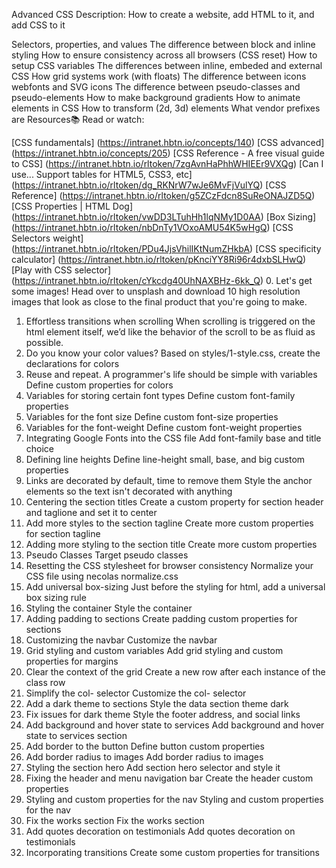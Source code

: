 Advanced CSS
Description:
How to create a website, add HTML to it, and add CSS to it

Selectors, properties, and values
The difference between block and inline styling
How to ensure consistency across all browsers (CSS reset)
How to setup CSS variables
The differences between inline, embeded and external CSS
How grid systems work (with floats)
The difference between icons webfonts and SVG icons
The difference between pseudo-classes and pseudo-elements
How to make background gradients
How to animate elements in CSS
How to transform (2d, 3d) elements
What vendor prefixes are
Resources:books:
Read or watch:

[CSS fundamentals] (https://intranet.hbtn.io/concepts/140)
[CSS advanced] (https://intranet.hbtn.io/concepts/205)
[CSS Reference - A free visual guide to CSS] (https://intranet.hbtn.io/rltoken/7zgAvnHaPhhWHIEEr9VXQg)
[Can I use... Support tables for HTML5, CSS3, etc] (https://intranet.hbtn.io/rltoken/dg_RKNrW7wJe6MvFjVulYQ)
[CSS Reference] (https://intranet.hbtn.io/rltoken/g5ZCzFdcn8SuReONAJZD5Q)
[CSS Properties | HTML Dog] (https://intranet.hbtn.io/rltoken/vwDD3LTuhHh1lqNMy1D0AA)
[Box Sizing] (https://intranet.hbtn.io/rltoken/nbDnTy1VOxoAMU54K5wHgQ)
[CSS Selectors weight] (https://intranet.hbtn.io/rltoken/PDu4JjsVhilIKtNumZHkbA)
[CSS specificity calculator] (https://intranet.hbtn.io/rltoken/pKnciYY8Ri96r4dxbSLHwQ)
[Play with CSS selector] (https://intranet.hbtn.io/rltoken/cYkcdg40UhNAXBHz-6kk_Q)
0. Let's get some images!
Head over to unsplash and download 10 high resolution images that look as close to the final product that you're going to make.
1. Effortless transitions when scrolling
When scrolling is triggered on the html element itself, we’d like the behavior of the scroll to be as fluid as possible.
2. Do you know your color values?
Based on styles/1-style.css, create the declarations for colors
3. Reuse and repeat. A programmer's life should be simple with variables
Define custom properties for colors
4. Variables for storing certain font types
Define custom font-family properties
5. Variables for the font size
Define custom font-size properties
6. Variables for the font-weight
Define custom font-weight properties
7. Integrating Google Fonts into the CSS file
Add font-family base and title choice
8. Defining line heights
Define line-height small, base, and big custom properties
9. Links are decorated by default, time to remove them
Style the anchor elements so the text isn't decorated with anything
10. Centering the section titles
Create a custom property for section header and taglione and set it to center
11. Add more styles to the section tagline
Create more custom properties for section tagline
12. Adding more styling to the section title
Create more custom properties
13. Pseudo Classes
Target pseudo classes
14. Resetting the CSS stylesheet for browser consistency
Normalize your CSS file using necolas normalize.css
15. Add universal box-sizing
Just before the styling for html, add a universal box sizing rule
16. Styling the container
Style the container
17. Adding padding to sections
Create padding custom properties for sections
18. Customizing the navbar
Customize the navbar
19. Grid styling and custom variables
Add grid styling and custom properties for margins
20. Clear the context of the grid
Create a new row after each instance of the class row
21. Simplify the col- selector
Customize the col- selector
22. Add a dark theme to sections
Style the data section theme dark
23. Fix issues for dark theme
Style the footer address, and social links
24. Add background and hover state to services
Add background and hover state to services section
25. Add border to the button
Define button custom properties
26. Add border radius to images
Add border radius to images
27. Styling the section hero
Add section hero selector and style it
28. Fixing the header and menu navigation bar
Create the header custom properties
29. Styling and custom properties for the nav
Styling and custom properties for the nav
30. Fix the works section
Fix the works section
31. Add quotes decoration on testimonials
Add quotes decoration on testimonials
32. Incorporating transitions
Create some custom properties for transitions